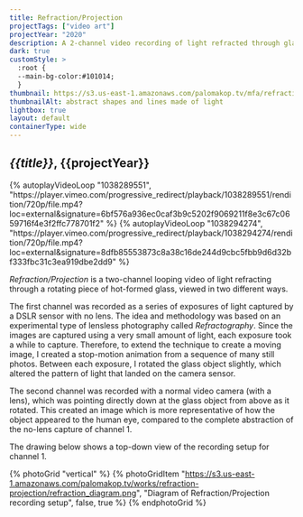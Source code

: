 ```yaml
---
title: Refraction/Projection
projectTags: ["video art"]
projectYear: "2020"
description: A 2-channel video recording of light refracted through glass
dark: true
customStyle: >
  :root {
  --main-bg-color:#101014;
  }
thumbnail: https://s3.us-east-1.amazonaws.com/palomakop.tv/mfa/refraction_projection.jpg
thumbnailAlt: abstract shapes and lines made of light
lightbox: true
layout: default
containerType: wide
---
```


## *{{title}}*, {{projectYear}}

<div class="two-channel-video">
{% autoplayVideoLoop "1038289551", "https://player.vimeo.com/progressive_redirect/playback/1038289551/rendition/720p/file.mp4?loc=external&signature=6bf576a936ec0caf3b9c5202f9069211f8e3c67c0659716f4e3f2ffc778701f2" %}
{% autoplayVideoLoop "1038294274", "https://player.vimeo.com/progressive_redirect/playback/1038294274/rendition/720p/file.mp4?loc=external&signature=8dfb85553873c8a38c16de244d9cbc5fbb9d6d32bf333fbc31c3ea919dbe2dd9" %}
</div>

*Refraction/Projection* is a two-channel looping video of light refracting through a rotating piece of hot-formed glass, viewed in two different ways.

The first channel was recorded as a series of exposures of light captured by a DSLR sensor with no lens. The idea and methodology was based on an experimental type of lensless photography called *Refractography*. Since the images are captured using a very small amount of light, each exposure took a while to capture. Therefore, to extend the technique to create a moving image, I created a stop-motion animation from a sequence of many still photos. Between each exposure, I rotated the glass object slightly, which altered the pattern of light that landed on the camera sensor.

The second channel was recorded with a normal video camera (with a lens), which was pointing directly down at the glass object from above as it rotated. This created an image which is more representative of how the object appeared to the human eye, compared to the complete abstraction of the no-lens capture of channel 1.

The drawing below shows a top-down view of the recording setup for channel 1.

{% photoGrid "vertical" %}
{% photoGridItem "https://s3.us-east-1.amazonaws.com/palomakop.tv/works/refraction-projection/refraction_diagram.png", "Diagram of Refraction/Projection recording setup", false, true %}
{% endphotoGrid %}
